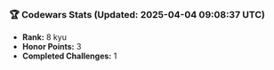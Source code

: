 ### 🏆 Codewars Stats (Updated: 2025-04-04 09:08:37 UTC)

- **Rank:** 8 kyu
- **Honor Points:** 3
- **Completed Challenges:** 1
